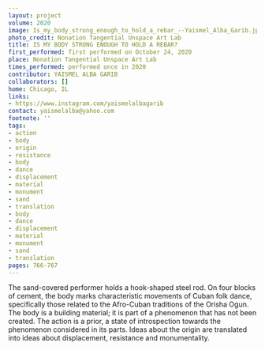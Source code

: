 ```yaml
---
layout: project
volume: 2020
image: Is_my_body_strong_enough_to_hold_a_rebar_--Yaismel_Alba_Garib.jpg
photo_credit: Nonation Tangential Unspace Art Lab
title: IS MY BODY STRONG ENOUGH TO HOLD A REBAR?
first_performed: first performed on October 24, 2020
place: Nonation Tangential Unspace Art Lab
times_performed: performed once in 2020
contributor: YAISMEL ALBA GARIB
collaborators: []
home: Chicago, IL
links:
- https://www.instagram.com/yaismelalbagarib
contact: yaismelalba@yahoo.com
footnote: ''
tags:
- action
- body
- origin
- resistance
- body
- dance
- displacement
- material
- monument
- sand
- translation
- body
- dance
- displacement
- material
- monument
- sand
- translation
pages: 766-767
---
```


The sand-covered performer holds a hook-shaped steel rod. On four blocks of cement, the body marks characteristic movements of Cuban folk dance, specifically those related to the Afro-Cuban traditions of the Orisha Ogun. The body is a building material; it is part of a phenomenon that has not been created. The action is a prior, a state of introspection towards the phenomenon considered in its parts. Ideas about the origin are translated into ideas about displacement, resistance and monumentality.